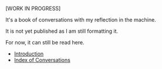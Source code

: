 [WORK IN PROGRESS]

It's a book of conversations with my reflection in the machine.

It is not yet published as I am still formatting it.

For now, it can still be read here.

* [Introduction](src/introduction.md)
* [Index of Conversations](src/conversations/README.md)
